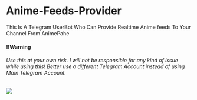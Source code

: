 # Anime-Feeds-Provider
This Is A Telegram UserBot Who Can Provide Realtime Anime feeds To Your Channel From AnimePahe
<h4>‼️Warning</h4>
<h6>Use this at your own risk. I will not be responsible for any kind of issue while using this! Better use a different Telegram Account instead of using Main Telegram Account.</h6>
<img align="center" src="https://telegra.ph/file/8eaa3de9369c326212c88.mp4">
